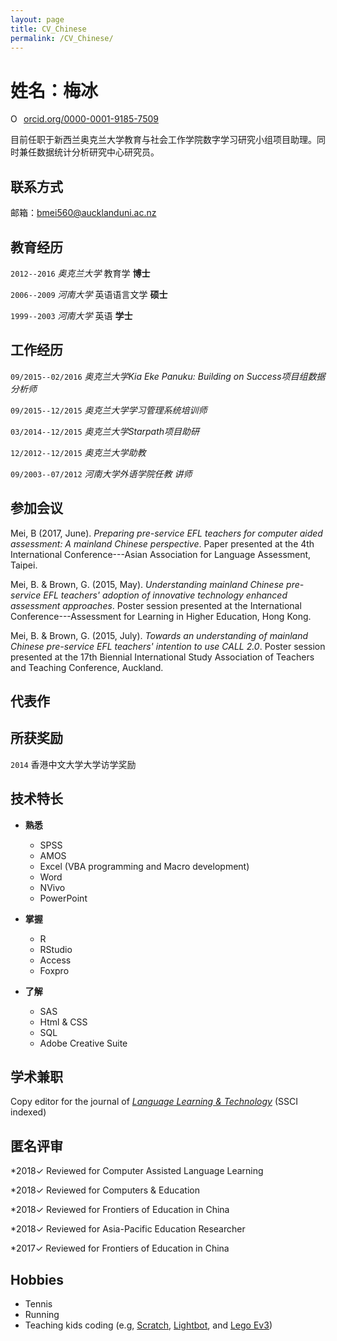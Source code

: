 ```yaml
---
layout: page
title: CV_Chinese
permalink: /CV_Chinese/
---
```


# 姓名：梅冰

<div itemscope itemtype="https://schema.org/Person"><a itemprop="sameAs" content="https://orcid.org/0000-0001-9185-7509" href="https://orcid.org/0000-0001-9185-7509" target="orcid.widget" rel="noopener noreferrer" style="vertical-align:top;"><img src="https://orcid.org/sites/default/files/images/orcid_16x16.png" style="width:1em;margin-right:.5em;" alt="ORCID iD icon">orcid.org/0000-0001-9185-7509</a></div>

目前任职于新西兰奥克兰大学教育与社会工作学院数字学习研究小组项目助理。同时兼任数据统计分析研究中心研究员。




## 联系方式

  邮箱：bmei560@aucklanduni.ac.nz


## 教育经历
`2012--2016`
_奥克兰大学_ 教育学 __博士__

`2006--2009`
_河南大学_ 英语语言文学 __硕士__

`1999--2003`
_河南大学_ 英语 __学士__

## 工作经历

`09/2015--02/2016`
_奥克兰大学Kia Eke Panuku: Building on Success项目组数据分析师_

`09/2015--12/2015`
_奥克兰大学学习管理系统培训师_

`03/2014--12/2015`
_奥克兰大学Starpath项目助研_

`12/2012--12/2015`
_奥克兰大学助教_


`09/2003--07/2012`
_河南大学外语学院任教 讲师_



## 参加会议

Mei, B (2017, June). _Preparing pre-service EFL teachers for computer aided assessment: A mainland Chinese perspective_. Paper presented at the 4th International Conference---Asian Association for Language Assessment, Taipei.

Mei, B. & Brown, G. (2015, May). _Understanding mainland Chinese pre-service EFL teachers' adoption of innovative technology enhanced assessment approaches_. Poster session presented at the International Conference---Assessment for Learning in Higher Education, Hong Kong.

Mei, B. & Brown, G. (2015, July). _Towards an understanding of mainland Chinese pre-service EFL teachers' intention to use CALL 2.0_. Poster session presented at the 17th Biennial International Study Association of Teachers and Teaching Conference, Auckland.

## 代表作

<script src="https://bibbase.org/show?bib=https%3A%2F%2Fapi.zotero.org%2Fusers%2F1365598%2Fcollections%2FXYC47ZTD%2Fitems%3Fkey%3DXPeILBDiY6SJLW90nV0aqGVs%26format%3Dbibtex%26limit%3D100&jsonp=1"></script>


## 所获奖励

`2014`
香港中文大学大学访学奖励

## 技术特长

  * __熟悉__
    * SPSS
    + AMOS
    * Excel (VBA programming and Macro development)
    * Word
    * NVivo
    * PowerPoint  

  * __掌握__
    * R
    * RStudio
    * Access
    * Foxpro

  * __了解__
    * SAS
    * Html & CSS
    * SQL
    * Adobe Creative Suite  

## 学术兼职

Copy editor for the journal of _[Language Learning & Technology](http://llt.msu.edu/)_ (SSCI indexed)

## 匿名评审

 *2018✓ Reviewed for Computer  Assisted Language Learning

 *2018✓ Reviewed for Computers & Education

 *2018✓ Reviewed for Frontiers of Education in China

 *2018✓ Reviewed for Asia-Pacific Education Researcher

 *2017✓ Reviewed for Frontiers of Education in China


## Hobbies

  + Tennis
  + Running
  + Teaching kids coding (e.g, [Scratch](https://scratch.mit.edu/),  [Lightbot](https://lightbot.com/), and [Lego Ev3](http://www.lego.com/en-us/mindstorms))
